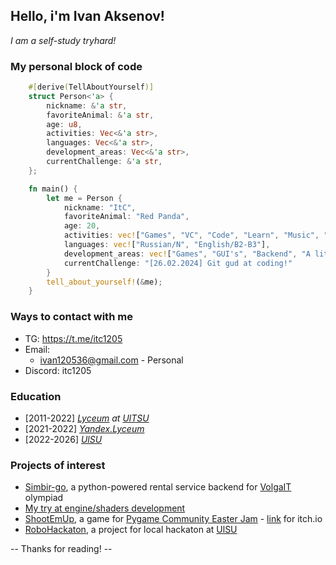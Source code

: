 ## Hello, i'm Ivan Aksenov!

*I am a self-study tryhard!*

### My personal block of code

```rust
    #[derive(TellAboutYourself)]
    struct Person<'a> {
        nickname: &'a str,
        favoriteAnimal: &'a str,
        age: u8,
        activities: Vec<&'a str>,
        languages: Vec<&'a str>,
        development_areas: Vec<&'a str>,
        currentChallenge: &'a str,
    };

    fn main() {
        let me = Person {
            nickname: "ItC",
            favoriteAnimal: "Red Panda",
            age: 20,
            activities: vec!["Games", "VC", "Code", "Learn", "Music", "Tech"],
            languages: vec!["Russian/N", "English/B2-B3"],
            development_areas: vec!["Games", "GUI's", "Backend", "A little bit of mobile apps", "Graphical programming"],
            currentChallenge: "[26.02.2024] Git gud at coding!"
        }
        tell_about_yourself!(&me);
    }
```

### Ways to contact with me

* TG: https://t.me/itc1205
* Email: 
    * ivan120536@gmail.com - Personal
* Discord: itc1205


### Education
* [2011-2022] *[Lyceum](https://liczej45ulyanovsk-r73.gosweb.gosuslugi.ru/) at [UlTSU](https://ulstu.ru/)*
* [2021-2022] *[Yandex.Lyceum](https://lyceum.yandex.ru/)*
* [2022-2026] *[UlSU](https://ulsu.ru/ru/)* 


### Projects of interest

* [Simbir-go](https://github.com/itc1205/simbir-go), a python-powered rental service backend for [VolgaIT](https://volga-it.org/) olympiad
* [My try at engine/shaders development](https://github.com/itc1205/sandbox_game)
* [ShootEmUp](https://github.com/itc1205/idk-gj-project), a game for [Pygame Community Easter Jam](https://itch.io/jam/pygame-community-easter-jam-2023) - [link](https://itc1205.itch.io/shotemup) for itch.io
* [RoboHackaton](https://github.com/itc1205/RoboHackaton), a project for local hackaton at [UlSU](https://ulsu.ru/ru/)


-- Thanks for reading! --

